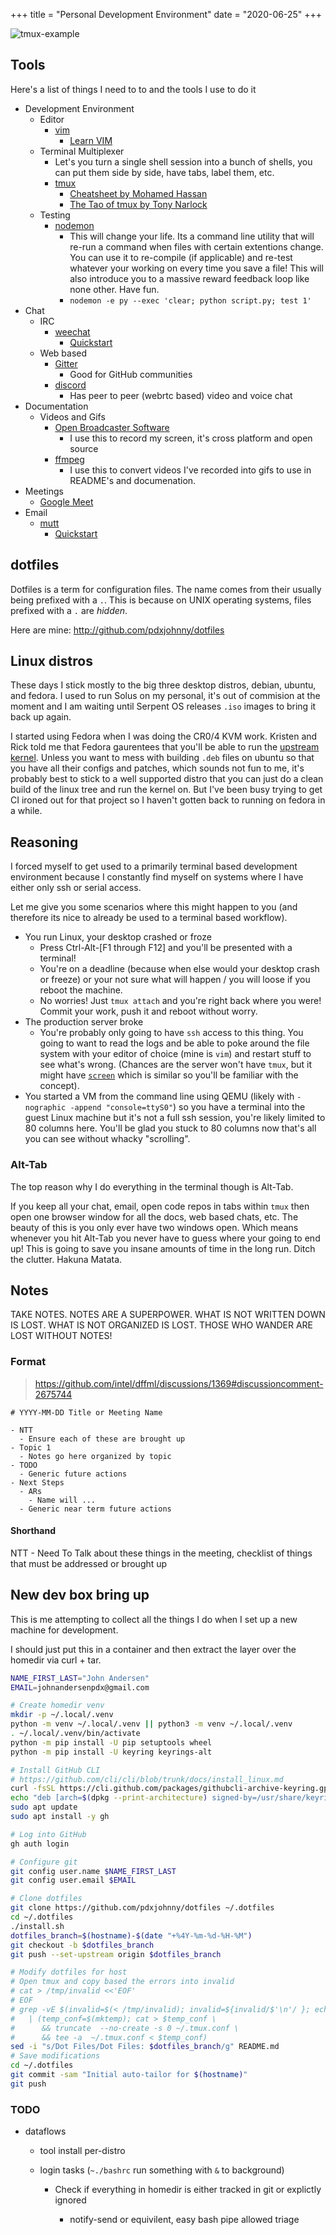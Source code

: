 +++
title = "Personal Development Environment"
date = "2020-06-25"
+++

![tmux-example](/images/tmux-example.png)

## Tools

Here's a list of things I need to to and the tools I use to do it

- Development Environment
  - Editor
    - [vim](https://www.vim.org/)
      - [Learn VIM](https://vim-adventures.com/)
  - Terminal Multiplexer
    - Let's you turn a single shell session into a bunch of shells, you can put
      them side by side, have tabs, label them, etc.
    - [tmux](https://github.com/tmux/tmux/wiki)
      - [Cheatsheet by Mohamed Hassan](https://gist.github.com/MohamedAlaa/2961058)
      - [The Tao of tmux by Tony Narlock](https://github.com/git-pull/tao-of-tmux)
  - Testing
    - [nodemon](https://nodemon.io/)
      - This will change your life. Its a command line utility that will re-run
        a command when files with certain extentions change. You can use it to
        re-compile (if applicable) and re-test whatever your working on every
        time you save a file! This will also introduce you to a massive reward
        feedback loop like none other. Have fun.
      - `nodemon -e py --exec 'clear; python script.py; test 1'`
- Chat
  - IRC
    - [weechat](https://weechat.org/)
      - [Quickstart](https://weechat.org/files/doc/stable/weechat_quickstart.en.html)
  - Web based
    - [Gitter]()
      - Good for GitHub communities
    - [discord](https://discord.com/)
      - Has peer to peer (webrtc based) video and voice chat
- Documentation
  - Videos and Gifs
    - [Open Broadcaster Software](https://obsproject.com)
      - I use this to record my screen, it's cross platform and open source
    - [ffmpeg](https://ffmpeg.org/)
      - I use this to convert videos I've recorded into gifs to use in README's
        and documenation.
- Meetings
  - [Google Meet](https://meet.google.com)
- Email
  - [mutt](https://weechat.org/)
    - [Quickstart](https://weechat.org/files/doc/stable/weechat_quickstart.en.html)

## dotfiles

Dotfiles is a term for configuration files. The name comes from their usually
being prefixed with a `.`. This is because on UNIX operating systems, files
prefixed with a `.` are *hidden*.

Here are mine: http://github.com/pdxjohnny/dotfiles

## Linux distros

These days I stick mostly to the big three desktop distros, debian, ubuntu, and
fedora. I used to run Solus on my personal, it's out of commision at the moment
and I am waiting until Serpent OS releases `.iso` images to bring it back up
again.

I started using Fedora when I was doing the CR0/4 KVM work. Kristen and Rick told
me that Fedora gaurentees that you'll be able to run the
[upstream kernel](./linux-kernel/#terminology). Unless you want to mess with
building `.deb` files on ubuntu so that you have all their configs and patches,
which sounds not fun to me, it's probably best to stick to a well supported distro
that you can just do a clean build of the linux tree and run the kernel on. But
I've been busy trying to get CI ironed out for that project so I haven't gotten
back to running on fedora in a while.

## Reasoning

I forced myself to get used to a primarily terminal based development
environment because I constantly find myself on systems where I have either only
ssh or serial access.

Let me give you some scenarios where this might happen to you (and therefore its
nice to already be used to a terminal based workflow).

- You run Linux, your desktop crashed or froze
  - Press Ctrl-Alt-[F1 through F12] and you'll be presented with a terminal!
  - You're on a deadline (because when else would your desktop crash or freeze)
    or your not sure what will happen / you will loose if you reboot the
    machine.
  - No worries! Just `tmux attach` and you're right back where you were! Commit
    your work, push it and reboot without worry.
- The production server broke
  - You're probably only going to have `ssh` access to this thing. You going to
    want to read the logs and be able to poke around the file system with your
    editor of choice (mine is `vim`) and restart stuff to see what's wrong.
    (Chances are the server won't have `tmux`, but it might have
    [`screen`](https://linuxize.com/post/how-to-use-linux-screen/) which is
    similar so you'll be familiar with the concept).
- You started a VM from the command line using QEMU (likely with
  `-nographic -append "console=ttyS0"`) so you have a terminal into the guest
  Linux machine but it's not a full ssh session, you're likely limited to 80
  columns here. You'll be glad you stuck to 80 columns now that's all you can
  see without whacky "scrolling".

### Alt-Tab

The top reason why I do everything in the terminal though is Alt-Tab.

If you keep all your chat, email, open code repos in tabs within `tmux` then
open one browser window for all the docs, web based chats, etc. The beauty of
this is you only ever have two windows open. Which means whenever you hit
Alt-Tab you never have to guess where your going to end up! This is going to
save you insane amounts of time in the long run. Ditch the clutter. Hakuna
Matata.


## Notes

TAKE NOTES. NOTES ARE A SUPERPOWER. WHAT IS NOT WRITTEN DOWN IS LOST.
WHAT IS NOT ORGANIZED IS LOST. THOSE WHO WANDER ARE LOST WITHOUT NOTES!

### Format

> https://github.com/intel/dffml/discussions/1369#discussioncomment-2675744

```
# YYYY-MM-DD Title or Meeting Name

- NTT
  - Ensure each of these are brought up
- Topic 1
  - Notes go here organized by topic
- TODO
  - Generic future actions
- Next Steps
  - ARs
    - Name will ...
  - Generic near term future actions
```

#### Shorthand

NTT - Need To Talk about these things in the meeting, checklist of things
that must be addressed or brought up

## New dev box bring up

This is me attempting to collect all the things I do when I set up a new
machine for development.

I should just put this in a container and then extract the layer over the
homedir via curl + tar.


```bash
NAME_FIRST_LAST="John Andersen"
EMAIL=johnandersenpdx@gmail.com

# Create homedir venv
mkdir -p ~/.local/.venv
python -m venv ~/.local/.venv || python3 -m venv ~/.local/.venv
. ~/.local/.venv/bin/activate
python -m pip install -U pip setuptools wheel
python -m pip install -U keyring keyrings-alt

# Install GitHub CLI
# https://github.com/cli/cli/blob/trunk/docs/install_linux.md
curl -fsSL https://cli.github.com/packages/githubcli-archive-keyring.gpg | sudo dd of=/usr/share/keyrings/githubcli-archive-keyring.gpg
echo "deb [arch=$(dpkg --print-architecture) signed-by=/usr/share/keyrings/githubcli-archive-keyring.gpg] https://cli.github.com/packages stable main" | sudo tee /etc/apt/sources.list.d/github-cli.list > /dev/null
sudo apt update
sudo apt install -y gh

# Log into GitHub
gh auth login

# Configure git
git config user.name $NAME_FIRST_LAST
git config user.email $EMAIL

# Clone dotfiles
git clone https://github.com/pdxjohnny/dotfiles ~/.dotfiles
cd ~/.dotfiles
./install.sh
dotfiles_branch=$(hostname)-$(date "+%4Y-%m-%d-%H-%M")
git checkout -b $dotfiles_branch
git push --set-upstream origin $dotfiles_branch

# Modify dotfiles for host
# Open tmux and copy based the errors into invalid
# cat > /tmp/invalid <<'EOF'
# EOF
# grep -vE $(invalid=$(< /tmp/invalid); invalid=${invalid/$'\n'/ }; echo $invalid | sed -e 's/ /|/g' < ~/.tmux.conf) \
#   | (temp_conf=$(mktemp); cat > $temp_conf \
#      && truncate  --no-create -s 0 ~/.tmux.conf \
#      && tee -a  ~/.tmux.conf < $temp_conf)
sed -i "s/Dot Files/Dot Files: $dotfiles_branch/g" README.md
# Save modifications
cd ~/.dotfiles
git commit -sam "Initial auto-tailor for $(hostname)"
git push
```

### TODO

- dataflows

  - tool install per-distro

  - login tasks (`~./bashrc` run something with `&` to background)

    - Check if everything in homedir is either tracked in git or explictly ignored

      - notify-send or equivilent, easy bash pipe allowed triage
